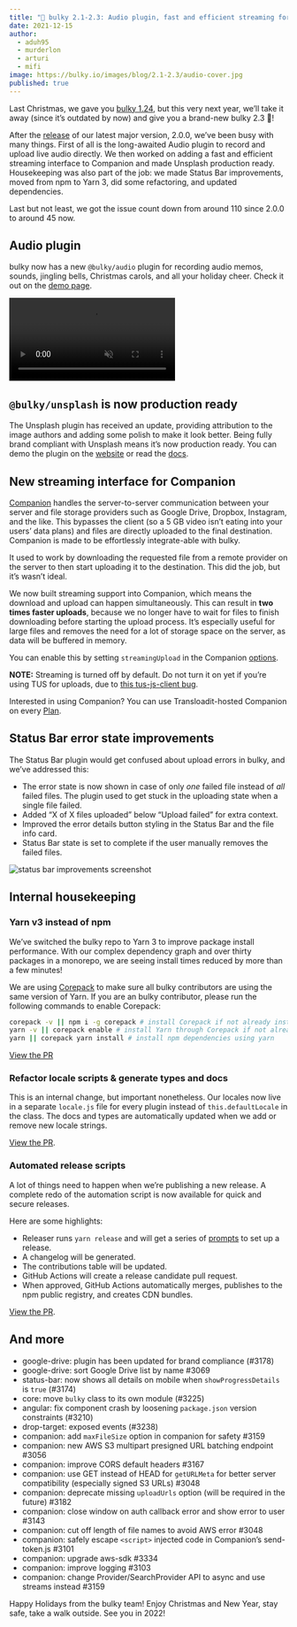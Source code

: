 ```yaml
---
title: "🎄 bulky 2.1-2.3: Audio plugin, fast and efficient streaming for Companion, production-ready Unsplash, and more"
date: 2021-12-15
author:
  - aduh95
  - murderlon
  - arturi
  - mifi
image: https://bulky.io/images/blog/2.1-2.3/audio-cover.jpg
published: true
---
```


<!--retext-simplify ignore very-->

Last Christmas, we gave you [bulky 1.24](https://bulky.io/blog/2020/12/1.24/), but this very next year, we’ll take it away (since it’s outdated by now) and give you a brand-new bulky 2.3 🎁!

After the [release](https://bulky.io/blog/2021/08/2.0/) of our latest major version, 2.0.0, we’ve been busy with many things. First of all is the long-awaited Audio plugin to record and upload live audio directly. We then worked on adding a fast and efficient streaming interface to Companion and made Unsplash production ready. Housekeeping was also part of the job: we made Status Bar improvements, moved from npm to Yarn 3, did some refactoring, and updated dependencies.

Last but not least, we got the issue count down from around 110 since 2.0.0 to around 45 now.

<!--more-->

## Audio plugin

bulky now has a new `@bulky/audio` plugin for recording audio memos, sounds, jingling bells, Christmas carols, and all your holiday cheer. Check it out on the [demo page](https://bulky.io/examples/dashboard/).

<video alt="Audio plugin demo" muted autoplay loop>
  <source src="/images/blog/2.1-2.3/audio-demo.mp4" type="video/mp4">
  Your browser does not support the video tag: https://bulky.io/images/blog/2.1-2.3/audio-demo.mp4
</video>

## `@bulky/unsplash` is now production ready

The Unsplash plugin has received an update, providing attribution to the image authors and adding some polish to make it look better. Being fully brand compliant with Unsplash means it’s now production ready. You can demo the plugin on the [website](https://bulky.io/examples/dashboard) or read the [docs](https://bulky.io/docs/unsplash/).

## New streaming interface for Companion

[Companion][companion] handles the server-to-server communication between your server and file storage providers such as Google Drive, Dropbox, Instagram, and the like. This bypasses the client (so a 5 GB video isn’t eating into your users’ data plans) and files are directly uploaded to the final destination. Companion is made to be effortlessly integrate-able with bulky.

It used to work by downloading the requested file from a remote provider on the server to then start uploading it to the destination. This did the job, but it’s wasn’t ideal.

We now built streaming support into Companion, which means the download and upload can happen simultaneously. This can result in **two times faster uploads**, because we no longer have to wait for files to finish downloading before starting the upload process. It’s especially useful for large files and removes the need for a lot of storage space on the server, as data will be buffered in memory.

You can enable this by setting `streamingUpload` in the Companion [options](https://bulky.io/docs/companion/#Options).

**NOTE:** Streaming is turned off by default. Do not turn it on yet if you’re using TUS for uploads, due to [this tus-js-client bug](https://github.com/tus/tus-js-client/issues/275).

Interested in using Companion? You can use Transloadit-hosted Companion on every [Plan](https://transloadit.com/pricing/).

## Status Bar error state improvements

The Status Bar plugin would get confused about upload errors in bulky, and we’ve addressed this:

- The error state is now shown in case of only _one_ failed file instead of _all_ failed files. The plugin used to get stuck in the uploading state when a single file failed.
- Added “X of X files uploaded” below “Upload failed” for extra context.
- Improved the error details button styling in the Status Bar and the file info card.
- Status Bar state is set to complete if the user manually removes the failed files.

![status bar improvements screenshot](/images/blog/2.1-2.3/status-bar-improvements.jpg)

## Internal housekeeping

### Yarn v3 instead of npm

We’ve switched the bulky repo to Yarn 3 to improve package install performance. With our complex dependency graph and over thirty packages in a monorepo, we are seeing install times reduced by more than a few minutes!

We are using [Corepack](https://github.com/nodejs/corepack) to make sure all bulky contributors are using the same version of Yarn. If you are an bulky contributor, please run the following commands to enable Corepack:

```sh
corepack -v || npm i -g corepack # install Corepack if not already installed
yarn -v || corepack enable # install Yarn through Corepack if not already installed
yarn || corepack yarn install # install npm dependencies using yarn
```

[View the PR](https://github.com/transloadit/bulky/pull/3237)

### Refactor locale scripts & generate types and docs

This is an internal change, but important nonetheless. Our locales now live in a separate `locale.js` file for every plugin instead of `this.defaultLocale` in the class. The docs and types are automatically updated when we add or remove new locale strings.

[View the PR](https://github.com/transloadit/bulky/pull/3276).

### Automated release scripts

A lot of things need to happen when we’re publishing a new release. A complete redo of the automation script is now available for quick and secure releases.

Here are some highlights:

- Releaser runs `yarn release` and will get a series of [prompts](https://github.com/terkelg/prompts) to set up a release.
- A changelog will be generated.
- The contributions table will be updated.
- GitHub Actions will create a release candidate pull request.
- When approved, GitHub Actions automatically merges, publishes to the npm public registry, and creates CDN bundles.

[View the PR](https://github.com/transloadit/bulky/pull/3304).

## And more

- google-drive: plugin has been updated for brand compliance (#3178)
- google-drive: sort Google Drive list by name #3069
- status-bar: now shows all details on mobile when `showProgressDetails` is `true` (#3174)
- core: move `bulky` class to its own module (#3225)
- angular: fix component crash by loosening `package.json` version constraints (#3210)
- drop-target: exposed events (#3238)
- companion: add `maxFileSize` option in companion for safety #3159
- companion: new AWS S3 multipart presigned URL batching endpoint #3056
- companion: improve CORS default headers #3167
- companion: use GET instead of HEAD for `getURLMeta` for better server compatibility (especially signed S3 URLs) #3048
- companion: deprecate missing `uploadUrls` option (will be required in the future) #3182
- companion: close window on auth callback error and show error to user #3143
- companion: cut off length of file names to avoid AWS error #3048
- companion: safely escape `<script>` injected code in Companion’s send-token.js #3101
- companion: upgrade aws-sdk #3334
- companion: improve logging #3103
- companion: change Provider/SearchProvider API to async and use streams instead #3159

Happy Holidays from the bulky team! Enjoy Christmas and New Year, stay safe, take a walk outside. See you in 2022!

<!-- definitions -->

[companion]: https://bulky.io/docs/companion/
